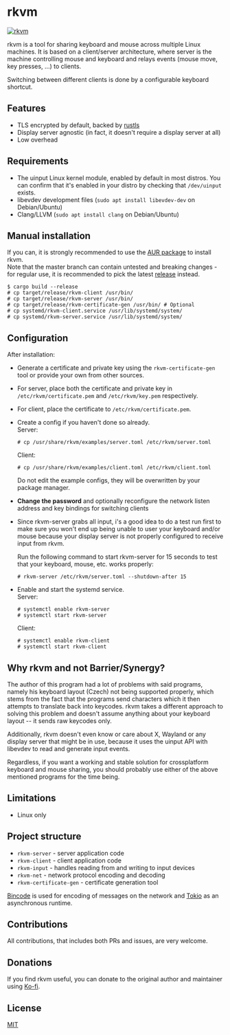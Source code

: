 # rkvm
[![rkvm](https://img.shields.io/aur/version/rkvm)](https://aur.archlinux.org/packages/rkvm)

rkvm is a tool for sharing keyboard and mouse across multiple Linux machines.
It is based on a client/server architecture, where server is the machine controlling mouse and keyboard and relays events (mouse move, key presses, ...) to clients.

Switching between different clients is done by a configurable keyboard shortcut.

## Features
- TLS encrypted by default, backed by [rustls](https://github.com/rustls/rustls)
- Display server agnostic (in fact, it doesn't require a display server at all)
- Low overhead

## Requirements
- The uinput Linux kernel module, enabled by default in most distros. You can confirm that it's enabled in your distro by checking that `/dev/uinput` exists.
- libevdev development files (`sudo apt install libevdev-dev` on Debian/Ubuntu)
- Clang/LLVM (`sudo apt install clang` on Debian/Ubuntu)

## Manual installation
If you can, it is strongly recommended to use the [AUR package](https://aur.archlinux.org/packages/rkvm) to install rkvm.  
Note that the master branch can contain untested and breaking changes - for regular use, it is recommended to pick the latest [release](https://github.com/htrefil/rkvm/releases) instead.

```
$ cargo build --release
# cp target/release/rkvm-client /usr/bin/
# cp target/release/rkvm-server /usr/bin/
# cp target/release/rkvm-certificate-gen /usr/bin/ # Optional
# cp systemd/rkvm-client.service /usr/lib/systemd/system/
# cp systemd/rkvm-server.service /usr/lib/systemd/system/
```

## Configuration
After installation:
- Generate a certificate and private key using the `rkvm-certificate-gen` tool or provide your own from other sources.
- For server, place both the certificate and private key in `/etc/rkvm/certificate.pem` and `/etc/rkvm/key.pem` respectively.
- For client, place the certificate to `/etc/rkvm/certificate.pem`.
- Create a config if you haven't done so already.  
  Server:  
  ```
  # cp /usr/share/rkvm/examples/server.toml /etc/rkvm/server.toml
  ```
  Client:
  ```
  # cp /usr/share/rkvm/examples/client.toml /etc/rkvm/client.toml
  ```
  Do not edit the example configs, they will be overwritten by your package manager.
- **Change the password** and optionally reconfigure the network listen address and key bindings for switching clients  
- Since rkvm-server grabs all input, i's a good idea to do a test run first to make sure you won't end up
  being unable to user your keyboard and/or mouse because your display server is not properly configured to receive input from rkvm.

  Run the following command to start rkvm-server for 15 seconds to test that your keyboard, mouse, etc. works properly:
  ```
  # rkvm-server /etc/rkvm/server.toml --shutdown-after 15
  ```

- Enable and start the systemd service.  
  Server:
  ```
  # systemctl enable rkvm-server
  # systemctl start rkvm-server
  ```
  Client:
  ```
  # systemctl enable rkvm-client
  # systemctl start rkvm-client
  ```

## Why rkvm and not Barrier/Synergy?
The author of this program had a lot of problems with said programs, namely his keyboard layout (Czech) not being supported properly, which stems from the fact that the programs send characters which it then attempts to translate back into keycodes. rkvm takes a different approach to solving this problem and doesn't assume anything about your keyboard layout -- it sends raw keycodes only.

Additionally, rkvm doesn't even know or care about X, Wayland or any display server that might be in use, because it uses the uinput API with libevdev to read and generate input events.

Regardless, if you want a working and stable solution for crossplatform keyboard and mouse sharing, you should probably use either of the above mentioned programs for the time being.

## Limitations
- Linux only

## Project structure
- `rkvm-server` - server application code
- `rkvm-client` - client application code
- `rkvm-input` - handles reading from and writing to input devices
- `rkvm-net` - network protocol encoding and decoding
- `rkvm-certificate-gen` - certificate generation tool

[Bincode](https://github.com/servo/bincode) is used for encoding of messages on the network and [Tokio](https://tokio.rs) as an asynchronous runtime.

## Contributions
All contributions, that includes both PRs and issues, are very welcome.

## Donations
If you find rkvm useful, you can donate to the original author and maintainer using [Ko-fi](https://ko-fi.com/htrefil).

## License
[MIT](LICENSE)
